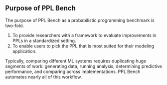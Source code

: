 ## Purpose of PPL Bench

The purpose of PPL Bench as a probabilistic programming benchmark is two-fold.

1) To provide researchers with a framework to evaluate improvements in PPLs in a standardized setting.
2) To enable users to pick the PPL that is most suited for their modeling application.

Typically, comparing different ML systems requires duplicating huge segments of work: generating data, running analysis, determining predictive performance, and comparing across implementations. PPL Bench automates nearly all of this workflow.
